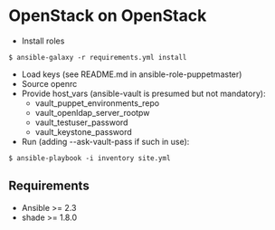 # OpenStack on OpenStack

* Install roles

`$ ansible-galaxy -r requirements.yml install`

* Load keys (see README.md in ansible-role-puppetmaster)
* Source openrc
* Provide host_vars (ansible-vault is presumed but not mandatory):
  * vault_puppet_environments_repo
  * vault_openldap_server_rootpw
  * vault_testuser_password
  * vault_keystone_password
* Run (adding --ask-vault-pass if such in use):

`$ ansible-playbook -i inventory site.yml`

## Requirements

* Ansible >= 2.3
* shade >= 1.8.0
